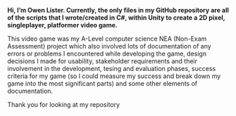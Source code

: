 **Hi, I’m Owen Lister. Currently, the only files in my GitHub repository are all of the scripts that I wrote/created in C#, within Unity to create a 2D pixel, 
singleplayer, platformer video game.**

This video game was my A-Level computer science NEA (Non-Exam Assessment) project which also involved lots of documentation
of any errors or problems I encountered while developing the game, design decisions I made for usability, stakeholder requirements and their involvement in the 
development, tesing and evaluation phases, success criteria for my game (so I could measure my success and break down my game into the most significant parts) and
some other elements of documentation.

Thank you for looking at my repository

<!---
OwenLister-GitHub/OwenLister-GitHub is a ✨ special ✨ repository because its `README.md` (this file) appears on your GitHub profile.
You can click the Preview link to take a look at your changes.
--->
